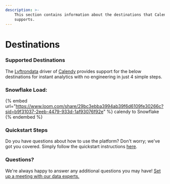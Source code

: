 ```yaml
---
description: >-
    This section contains information about the destinations that Calendy
    supports.
---
```


# Destinations

### Supported Destinations

The [Lyftrondata](https://www.lyftrondata.com/) driver of [Calendy](https://www.lyftrondata.com/integration/business-analytics/calendly/) provides support for the below destinations for instant analytics with no engineering in just 4 simple steps.

### Snowflake Load:

{% embed url="https://www.loom.com/share/29bc3ebba3994ab39f6d6109fe30266c?sid=b9f31037-2eeb-4479-933d-1af93076f92e" %}
calendy to Snowflake
{% endembed %}

### Quickstart Steps

Do you have questions about how to use the platform? Don't worry; we've got you covered. Simply follow the quickstart instructions [here](../../../quickstart-steps.md).

### Questions? <a href="#questions" id="questions"></a>

We're always happy to answer any additional questions you may have! [Set up a meeting with our data experts.](https://www.lyftrondata.com/book-a-meeting/)

